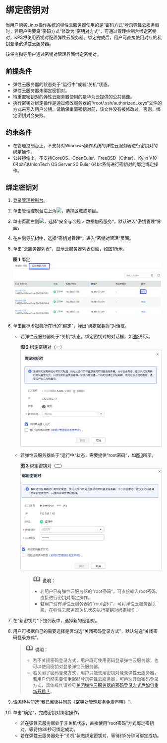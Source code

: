 # 绑定密钥对<a name="dew_01_0071"></a>

当用户购买Linux操作系统的弹性云服务器使用的是“密码方式“登录弹性云服务器时，若用户需要将“密码方式“修改为“密钥对方式“，可通过管理控制台绑定密钥对，KPS将使用密钥对配置弹性云服务器。绑定完成后，用户可直接使用对应的私钥登录该弹性云服务器。

该任务指导用户通过密钥对管理界面绑定密钥对。

## 前提条件<a name="section1264994613227"></a>

-   弹性云服务器的状态处于“运行中“或者“关机“状态。
-   弹性云服务器未绑定密钥对。
-   待重置密钥对的弹性云服务器使用的是华为云提供的公共镜像。
-   执行密钥对绑定操作是通过修改服务器的“/root/.ssh/authorized\_keys“文件的方式来写入用户公钥。请确保重置密钥对前，该文件没有被修改过，否则，绑定密钥对会失败。

## 约束条件<a name="section1166716148121"></a>

-   在管理控制台上，不支持对Windows操作系统的弹性云服务器进行密钥对的绑定操作。
-   公共镜像上，不支持CoreOS、OpenEuler、FreeBSD（Other）、Kylin V10 64bit和UnionTech OS Server 20 Euler 64bit系统进行密钥对的绑定绑定操作。

## 绑定密钥对<a name="section1830585320269"></a>

1.  [登录管理控制台](https://console.huaweicloud.com)。
2.  单击管理控制台左上角![](figures/icon_region-12.png)，选择区域或项目。
3.  单击页面左侧![](figures/icon-servicelist-13.png)，选择“安全与合规  \>  数据加密服务“，默认进入“密钥管理“界面。
4.  在左侧导航树中，选择“密钥对管理“，进入“密钥对管理“页面。
5.  单击“云服务器列表“，显示云服务器列表页面，如[图1](#fig1682318516365)所示。

    **图 1**  绑定<a name="fig1682318516365"></a>  
    ![](figures/绑定.png "绑定")

6.  单击目标虚拟机所在行的“绑定“，弹出“绑定密钥对“对话框。
    -   若弹性云服务器处于“关机“状态，绑定密钥对的对话框，如[图2](#fig1494316103396)所示。

        **图 2**  绑定密钥对（一）<a name="fig1494316103396"></a>  
        ![](figures/绑定密钥对（一）.png "绑定密钥对（一）")

    -   若弹性云服务器处于“运行中“状态，需要提供“root密码“，如[图3](#fig864112595411)所示。

        **图 3**  绑定密钥对（二）<a name="fig864112595411"></a>  
        ![](figures/绑定密钥对（二）.png "绑定密钥对（二）")

        >![](public_sys-resources/icon-note.gif) **说明：** 
        >-   若用户已有弹性云服务器的“root密码“，可直接输入root密码，直接进行密钥对绑定操作。
        >-   若用户没有弹性云服务器的“root密码“，可将弹性云服务器关机，在弹性云服务器关机状态执行密钥对绑定操作。


7.  在“新密钥对“下拉列表中，选择新的密钥对。
8.  用户可根据自己的需要选择是否勾选“关闭密码登录方式“，默认勾选“关闭密码登录方式“。

    >![](public_sys-resources/icon-note.gif) **说明：** 
    >-   若不关闭密码登录方式，用户既可使用密码登录弹性云服务器，也可以使用密钥对登录弹性云服务器。
    >-   若关闭了密码登录方式，用户只能使用密钥对登录弹性云服务器，若用户仍然需要使用密码登录弹性云服务器，可再次开启密码登录方式，具体操作请参见[关闭弹性云服务器的密码登录方式后如何重新开启？](https://support.huaweicloud.com/dew_faq/dew_01_0072.html)。

9.  请阅读并勾选“我已阅读并同意《密钥对管理服务免责声明》“。
10. 单击“确定“，完成密钥对绑定操作。
    -   若在弹性云服务器处于非关机状态，直接使用“root密码“方式绑定密钥对，等待约30秒可绑定成功。
    -   若在弹性云服务器处于“关机“状态绑定密钥对，等待约5分钟可绑定成功。



